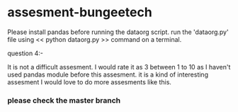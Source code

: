 # assesment-bungeetech

Please install pandas before running the dataorg script. run the 'dataorg.py' file using << python dataorg.py >> command on a terminal.

question 4:-

It is not a difficult assesment. I would rate it as 3 between 1 to 10 as I haven't used pandas module before this assesment.
it is a kind of interesting assesment I would love to do more assesments like this. 


### please check the master branch
